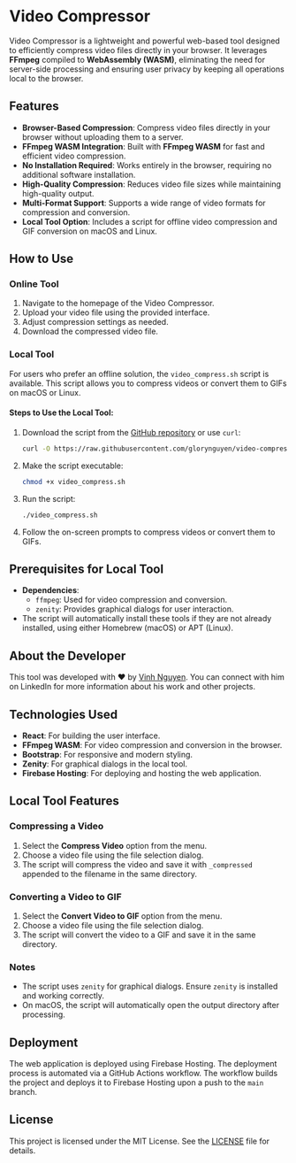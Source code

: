 # Video Compressor

Video Compressor is a lightweight and powerful web-based tool designed to efficiently compress video files directly in your browser. It leverages **FFmpeg** compiled to **WebAssembly (WASM)**, eliminating the need for server-side processing and ensuring user privacy by keeping all operations local to the browser.

## Features

- **Browser-Based Compression**: Compress video files directly in your browser without uploading them to a server.
- **FFmpeg WASM Integration**: Built with **FFmpeg WASM** for fast and efficient video compression.
- **No Installation Required**: Works entirely in the browser, requiring no additional software installation.
- **High-Quality Compression**: Reduces video file sizes while maintaining high-quality output.
- **Multi-Format Support**: Supports a wide range of video formats for compression and conversion.
- **Local Tool Option**: Includes a script for offline video compression and GIF conversion on macOS and Linux.

## How to Use

### Online Tool

1. Navigate to the homepage of the Video Compressor.
2. Upload your video file using the provided interface.
3. Adjust compression settings as needed.
4. Download the compressed video file.

### Local Tool

For users who prefer an offline solution, the `video_compress.sh` script is available. This script allows you to compress videos or convert them to GIFs on macOS or Linux.

#### Steps to Use the Local Tool:

1. Download the script from the [GitHub repository](https://github.com/glorynguyen/video-compressor/blob/main/video_compress.sh) or use `curl`:
   ```bash
   curl -O https://raw.githubusercontent.com/glorynguyen/video-compressor/main/video_compress.sh
   ```
2. Make the script executable:
   ```bash
   chmod +x video_compress.sh
   ```
3. Run the script:
   ```bash
   ./video_compress.sh
   ```
4. Follow the on-screen prompts to compress videos or convert them to GIFs.

## Prerequisites for Local Tool

- **Dependencies**:
  - `ffmpeg`: Used for video compression and conversion.
  - `zenity`: Provides graphical dialogs for user interaction.
- The script will automatically install these tools if they are not already installed, using either Homebrew (macOS) or APT (Linux).

## About the Developer

This tool was developed with ❤️ by [Vinh Nguyen](https://www.linkedin.com/in/vinh-nguyen-479781130/). You can connect with him on LinkedIn for more information about his work and other projects.

## Technologies Used

- **React**: For building the user interface.
- **FFmpeg WASM**: For video compression and conversion in the browser.
- **Bootstrap**: For responsive and modern styling.
- **Zenity**: For graphical dialogs in the local tool.
- **Firebase Hosting**: For deploying and hosting the web application.

## Local Tool Features

### Compressing a Video

1. Select the **Compress Video** option from the menu.
2. Choose a video file using the file selection dialog.
3. The script will compress the video and save it with `_compressed` appended to the filename in the same directory.

### Converting a Video to GIF

1. Select the **Convert Video to GIF** option from the menu.
2. Choose a video file using the file selection dialog.
3. The script will convert the video to a GIF and save it in the same directory.

### Notes

- The script uses `zenity` for graphical dialogs. Ensure `zenity` is installed and working correctly.
- On macOS, the script will automatically open the output directory after processing.

## Deployment

The web application is deployed using Firebase Hosting. The deployment process is automated via a GitHub Actions workflow. The workflow builds the project and deploys it to Firebase Hosting upon a push to the `main` branch.

## License

This project is licensed under the MIT License. See the [LICENSE](./LICENSE) file for details.
